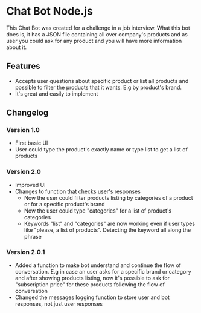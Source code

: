 # Chat Bot Node.js
This Chat Bot was created for a challenge in a job interview. What this bot does is, it has a JSON file containing all over company's products
and as user you could ask for any product and you will have more information about it.

## Features

- Accepts user questions about specific product or list all products and possible to filter the products that it wants. E.g by product's brand.
- It's great and easily to implement

## Changelog

### Version 1.0

- First basic UI
- User could type the product's exactly name or type list to get a list of products

### Version 2.0

- Improved UI
- Changes to function that checks user's responses
  - Now the user could filter products listing by categories of a product or for a specific product's brand
  - Now the user could type "categories" for a list of product's categories
  - Keywords "list" and "categories" are now working even if user types like "please, a list of products". Detecting the keyword all along the phrase

### Version 2.0.1

- Added a function to make bot understand and continue the flow of conversation. E.g in case an user asks for a specific brand or category and after showing products listing, now it's possible to ask for "subscription price" for these products following the flow of conversation
- Changed the messages logging function to store user and bot responses, not just user responses
